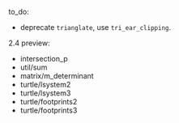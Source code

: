 to_do:

- deprecate `trianglate`, use `tri_ear_clipping`.


2.4 preview:
- intersection_p
- util/sum
- matrix/m_determinant
- turtle/lsystem2
- turtle/lsystem3
- turtle/footprints2
- turtle/footprints3